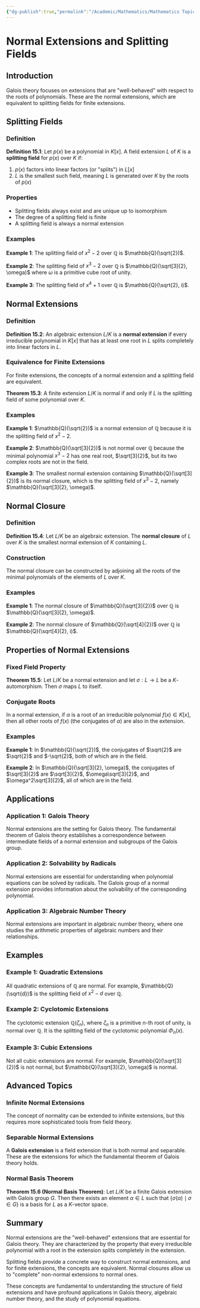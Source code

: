 ```yaml
---
{"dg-publish":true,"permalink":"/Academic/Mathematics/Mathematics Topics/Abstract Algebra/Part III - Galois Theory/15 - Normal Extensions/Normal Extensions/"}
---
```



# Normal Extensions and Splitting Fields

## Introduction

Galois theory focuses on extensions that are "well-behaved" with respect to the roots of polynomials. These are the normal extensions, which are equivalent to splitting fields for finite extensions.

## Splitting Fields

### Definition

**Definition 15.1**: Let $p(x)$ be a polynomial in $K[x]$. A field extension $L$ of $K$ is a **splitting field** for $p(x)$ over $K$ if:

1. $p(x)$ factors into linear factors (or "splits") in $L[x]$
2. $L$ is the smallest such field, meaning $L$ is generated over $K$ by the roots of $p(x)$

### Properties

- Splitting fields always exist and are unique up to isomorphism
- The degree of a splitting field is finite
- A splitting field is always a normal extension

### Examples

**Example 1**: The splitting field of $x^2 - 2$ over $\mathbb{Q}$ is $\mathbb{Q}(\sqrt{2})$.

**Example 2**: The splitting field of $x^3 - 2$ over $\mathbb{Q}$ is $\mathbb{Q}(\sqrt[3]{2}, \omega)$ where $\omega$ is a primitive cube root of unity.

**Example 3**: The splitting field of $x^4 + 1$ over $\mathbb{Q}$ is $\mathbb{Q}(\sqrt{2}, i)$.

## Normal Extensions

### Definition

**Definition 15.2**: An algebraic extension $L/K$ is a **normal extension** if every irreducible polynomial in $K[x]$ that has at least one root in $L$ splits completely into linear factors in $L$.

### Equivalence for Finite Extensions

For finite extensions, the concepts of a normal extension and a splitting field are equivalent.

**Theorem 15.3**: A finite extension $L/K$ is normal if and only if $L$ is the splitting field of some polynomial over $K$.

### Examples

**Example 1**: $\mathbb{Q}(\sqrt{2})$ is a normal extension of $\mathbb{Q}$ because it is the splitting field of $x^2 - 2$.

**Example 2**: $\mathbb{Q}(\sqrt[3]{2})$ is not normal over $\mathbb{Q}$ because the minimal polynomial $x^3 - 2$ has one real root, $\sqrt[3]{2}$, but its two complex roots are not in the field.

**Example 3**: The smallest normal extension containing $\mathbb{Q}(\sqrt[3]{2})$ is its normal closure, which is the splitting field of $x^3 - 2$, namely $\mathbb{Q}(\sqrt[3]{2}, \omega)$.

## Normal Closure

### Definition

**Definition 15.4**: Let $L/K$ be an algebraic extension. The **normal closure** of $L$ over $K$ is the smallest normal extension of $K$ containing $L$.

### Construction

The normal closure can be constructed by adjoining all the roots of the minimal polynomials of the elements of $L$ over $K$.

### Examples

**Example 1**: The normal closure of $\mathbb{Q}(\sqrt[3]{2})$ over $\mathbb{Q}$ is $\mathbb{Q}(\sqrt[3]{2}, \omega)$.

**Example 2**: The normal closure of $\mathbb{Q}(\sqrt[4]{2})$ over $\mathbb{Q}$ is $\mathbb{Q}(\sqrt[4]{2}, i)$.

## Properties of Normal Extensions

### Fixed Field Property

**Theorem 15.5**: Let $L/K$ be a normal extension and let $\sigma: L \to L$ be a $K$-automorphism. Then $\sigma$ maps $L$ to itself.

### Conjugate Roots

In a normal extension, if $\alpha$ is a root of an irreducible polynomial $f(x) \in K[x]$, then all other roots of $f(x)$ (the conjugates of $\alpha$) are also in the extension.

### Examples

**Example 1**: In $\mathbb{Q}(\sqrt{2})$, the conjugates of $\sqrt{2}$ are $\sqrt{2}$ and $-\sqrt{2}$, both of which are in the field.

**Example 2**: In $\mathbb{Q}(\sqrt[3]{2}, \omega)$, the conjugates of $\sqrt[3]{2}$ are $\sqrt[3]{2}$, $\omega\sqrt[3]{2}$, and $\omega^2\sqrt[3]{2}$, all of which are in the field.

## Applications

### Application 1: Galois Theory

Normal extensions are the setting for Galois theory. The fundamental theorem of Galois theory establishes a correspondence between intermediate fields of a normal extension and subgroups of the Galois group.

### Application 2: Solvability by Radicals

Normal extensions are essential for understanding when polynomial equations can be solved by radicals. The Galois group of a normal extension provides information about the solvability of the corresponding polynomial.

### Application 3: Algebraic Number Theory

Normal extensions are important in algebraic number theory, where one studies the arithmetic properties of algebraic numbers and their relationships.

## Examples

### Example 1: Quadratic Extensions

All quadratic extensions of $\mathbb{Q}$ are normal. For example, $\mathbb{Q}(\sqrt{d})$ is the splitting field of $x^2 - d$ over $\mathbb{Q}$.

### Example 2: Cyclotomic Extensions

The cyclotomic extension $\mathbb{Q}(\zeta_n)$, where $\zeta_n$ is a primitive $n$-th root of unity, is normal over $\mathbb{Q}$. It is the splitting field of the cyclotomic polynomial $\Phi_n(x)$.

### Example 3: Cubic Extensions

Not all cubic extensions are normal. For example, $\mathbb{Q}(\sqrt[3]{2})$ is not normal, but $\mathbb{Q}(\sqrt[3]{2}, \omega)$ is normal.

## Advanced Topics

### Infinite Normal Extensions

The concept of normality can be extended to infinite extensions, but this requires more sophisticated tools from field theory.

### Separable Normal Extensions

A **Galois extension** is a field extension that is both normal and separable. These are the extensions for which the fundamental theorem of Galois theory holds.

### Normal Basis Theorem

**Theorem 15.6 (Normal Basis Theorem)**: Let $L/K$ be a finite Galois extension with Galois group $G$. Then there exists an element $\alpha \in L$ such that $\{\sigma(\alpha) \mid \sigma \in G\}$ is a basis for $L$ as a $K$-vector space.

## Summary

Normal extensions are the "well-behaved" extensions that are essential for Galois theory. They are characterized by the property that every irreducible polynomial with a root in the extension splits completely in the extension.

Splitting fields provide a concrete way to construct normal extensions, and for finite extensions, the concepts are equivalent. Normal closures allow us to "complete" non-normal extensions to normal ones.

These concepts are fundamental to understanding the structure of field extensions and have profound applications in Galois theory, algebraic number theory, and the study of polynomial equations. 